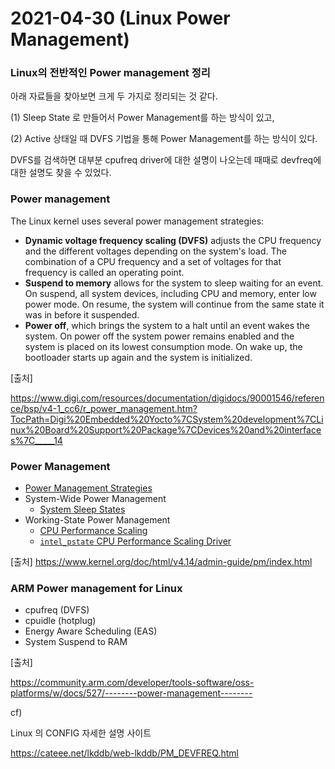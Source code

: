 # 2021-04-30 (Linux Power Management)

### Linux의 전반적인 Power management 정리

아래 자료들을 찾아보면 크게 두 가지로 정리되는 것 같다.

(1) Sleep State 로 만들어서 Power Management를 하는 방식이 있고,

(2) Active 상태일 때 DVFS 기법을 통해 Power Management를 하는 방식이 있다.

DVFS를 검색하면 대부분 cpufreq driver에 대한 설명이 나오는데 때때로 devfreq에 대한 설명도 찾을 수 있었다.



### Power management

The Linux kernel uses several power management strategies:

- **Dynamic voltage frequency scaling (DVFS)** adjusts the CPU frequency and the different voltages depending on the system's load. The combination of a CPU frequency and a set of voltages for that frequency is called an operating point.
- **Suspend to memory** allows for the system to sleep waiting for an event. On suspend, all system devices, including CPU and memory, enter low power mode. On resume, the system will continue from the same state it was in before it suspended.
- **Power off**, which brings the system to a halt until an event wakes the system. On power off the system power remains enabled and the system is placed on its lowest consumption mode. On wake up, the bootloader starts up again and the system is initialized.

[출처] 

https://www.digi.com/resources/documentation/digidocs/90001546/reference/bsp/v4-1_cc6/r_power_management.htm?TocPath=Digi%20Embedded%20Yocto%7CSystem%20development%7CLinux%20Board%20Support%20Package%7CDevices%20and%20interfaces%7C_____14



### Power Management

- [Power Management Strategies](https://www.kernel.org/doc/html/v4.14/admin-guide/pm/strategies.html)
- System-Wide Power Management
  - [System Sleep States](https://www.kernel.org/doc/html/v4.14/admin-guide/pm/sleep-states.html)
- Working-State Power Management
  - [CPU Performance Scaling](https://www.kernel.org/doc/html/v4.14/admin-guide/pm/cpufreq.html)
  - [`intel_pstate` CPU Performance Scaling Driver](https://www.kernel.org/doc/html/v4.14/admin-guide/pm/intel_pstate.html)

[출처] https://www.kernel.org/doc/html/v4.14/admin-guide/pm/index.html



### ARM Power management for Linux

- cpufreq (DVFS)
- cpuidle (hotplug)
- Energy Aware Scheduling (EAS)
- System Suspend to RAM

[출처] 

https://community.arm.com/developer/tools-software/oss-platforms/w/docs/527/--------power-management--------



cf)

Linux 의 CONFIG 자세한 설명 사이트

https://cateee.net/lkddb/web-lkddb/PM_DEVFREQ.html